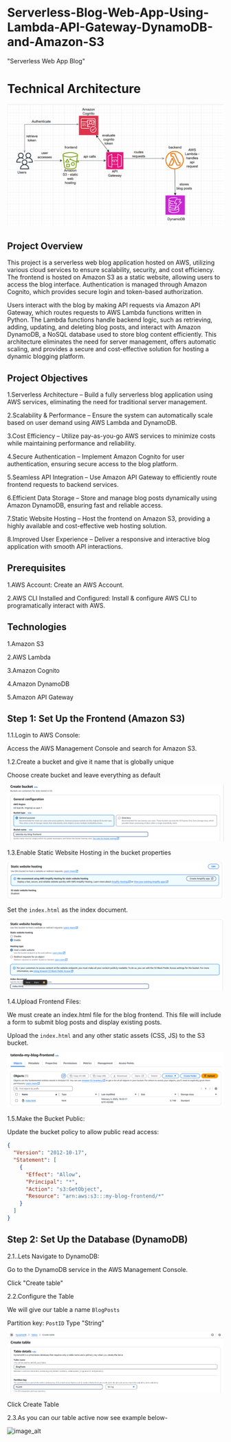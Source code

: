 # Serverless-Blog-Web-App-Using-Lambda-API-Gateway-DynamoDB-and-Amazon-S3

"Serverless Web App Blog"

# Technical Architecture

![image_alt](https://github.com/Tatenda-Prince/Serverless-Blog-Web-App-Using-Lambda-API-Gateway-DynamoDB-and-Amazon-S3/blob/2e8be49796bd3cc67aade4b411c9456044d8d293/img/Screenshot%202025-02-04%20110011.png)

## Project Overview

This project is a serverless web blog application hosted on AWS, utilizing various cloud services to ensure scalability, security, and cost efficiency. The frontend is hosted on Amazon S3 as a static website, allowing users to access the blog interface. Authentication is managed through Amazon Cognito, which provides secure login and token-based authorization. 

Users interact with the blog by making API requests via Amazon API Gateway, which routes requests to AWS Lambda functions written in Python. The Lambda functions handle backend logic, such as retrieving, adding, updating, and deleting blog posts, and interact with Amazon DynamoDB, a NoSQL database used to store blog content efficiently. This architecture eliminates the need for server management, offers automatic scaling, and provides a secure and cost-effective solution for hosting a dynamic blogging platform.

## Project Objectives

1.Serverless Architecture – Build a fully serverless blog application using AWS services, eliminating the need for traditional server management.

2.Scalability & Performance – Ensure the system can automatically scale based on user demand using AWS Lambda and DynamoDB.

3.Cost Efficiency – Utilize pay-as-you-go AWS services to minimize costs while maintaining performance and reliability.

4.Secure Authentication – Implement Amazon Cognito for user authentication, ensuring secure access to the blog platform.

5.Seamless API Integration – Use Amazon API Gateway to efficiently route frontend requests to backend services.

6.Efficient Data Storage – Store and manage blog posts dynamically using Amazon DynamoDB, ensuring fast and reliable access.

7.Static Website Hosting – Host the frontend on Amazon S3, providing a highly available and cost-effective web hosting solution.

8.Improved User Experience – Deliver a responsive and interactive blog application with smooth API interactions.


## Prerequisites

1.AWS Account: Create an AWS Account.

2.AWS CLI Installed and Configured: Install & configure AWS CLI to programatically interact with AWS.

## Technologies

1.Amazon S3

2.AWS Lambda

3.Amazon Cognito

4.Amazon DynamoDB

5.Amazon API Gateway


## Step 1: Set Up the Frontend (Amazon S3)

1.1.Login to AWS Console:

Access the AWS Management Console and search for Amazon S3.

1.2.Create a bucket and give it name that is globally unique

Choose create bucket and leave everything as default

![image_alt](https://github.com/Tatenda-Prince/Serverless-Blog-Web-App-Using-Lambda-API-Gateway-DynamoDB-and-Amazon-S3/blob/3bec13cda3896efd82bc4fd23e7ed6d510aac859/img/Screenshot%202025-02-03%20192716.png)



1.3.Enable Static Website Hosting in the bucket properties

![image_alt](https://github.com/Tatenda-Prince/Serverless-Blog-Web-App-Using-Lambda-API-Gateway-DynamoDB-and-Amazon-S3/blob/3d34c5798c072d1e57911ce0943df8b6a388aa98/img/Screenshot%202025-02-03%20193016.png)


Set the `index.html` as the index document.

![image_alt](https://github.com/Tatenda-Prince/Serverless-Blog-Web-App-Using-Lambda-API-Gateway-DynamoDB-and-Amazon-S3/blob/568272087c6e49a45fd69534a2f360c7a3187ebb/img/Screenshot%202025-02-03%20193046.png)


1.4.Upload Frontend Files:

We must create an index.html file for the blog frontend. This file will include a form to submit blog posts and display existing posts.

Upload the `index.html` and any other static assets (CSS, JS) to the S3 bucket.


![image_alt](https://github.com/Tatenda-Prince/Serverless-Blog-Web-App-Using-Lambda-API-Gateway-DynamoDB-and-Amazon-S3/blob/8ad49bffb3f3258f4ccf3528c44d5f29d807b738/img/Screenshot%202025-02-03%20193336.png)


1.5.Make the Bucket Public:

Update the bucket policy to allow public read access:

```json
{
  "Version": "2012-10-17",
  "Statement": [
    {
      "Effect": "Allow",
      "Principal": "*",
      "Action": "s3:GetObject",
      "Resource": "arn:aws:s3:::my-blog-frontend/*"
    }
  ]
}
```


## Step 2: Set Up the Database (DynamoDB)

2.1..Lets Navigate to DynamoDB:

Go to the DynamoDB service in the AWS Management Console.

Click "Create table"


2.2.Configure the Table

We will give our table a name `BlogPosts`

Partition key: `PostID` Type "String"


![image_alt](https://github.com/Tatenda-Prince/Serverless-Blog-Web-App-Using-Lambda-API-Gateway-DynamoDB-and-Amazon-S3/blob/e2877cd8f74f353e2a7e6bd9c2d69783afbaae80/img/Screenshot%202025-02-03%20193520.png)


Click Create Table

2.3.As you can our table active now see example below-


![image_alt]()









